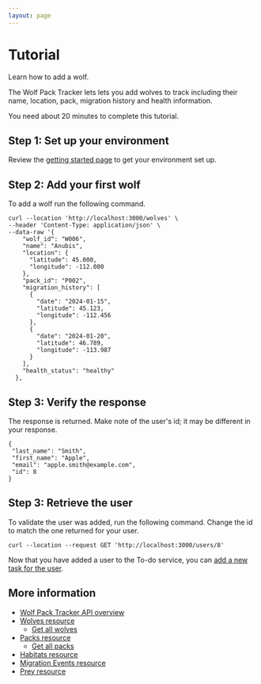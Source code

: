 ```yaml
---
layout: page
---
```


# Tutorial


Learn how to add a wolf. 

The Wolf Pack Tracker lets lets you add wolves to track including their name, location, pack, migration history and health information. 

You need about 20  minutes to complete this tutorial.

## Step 1: Set up your environment

Review the  [getting started page](../getting-started.md) to get your environment set up.

## Step 2: Add your first wolf

To add a wolf run the following command.

```
curl --location 'http://localhost:3000/wolves' \
--header 'Content-Type: application/json' \
--data-raw '{
    "wolf_id": "W006",
    "name": "Anubis",
    "location": {
      "latitude": 45.000,
      "longitude": -112.000
    },
    "pack_id": "P002",
    "migration_history": [
      {
        "date": "2024-01-15",
        "latitude": 45.123,
        "longitude": -112.456
      },
      {
        "date": "2024-01-20",
        "latitude": 46.789,
        "longitude": -113.987
      }
    ],
    "health_status": "healthy"
  },
```

## Step 3: Verify the response

The response is returned.  Make note of the user's id; it may be different in your response.

```
{
 "last_name": "Smith",
 "first_name": "Apple",
 "email": "apple.smith@example.com",
 "id": 8
}
```

## Step 3: Retrieve the user
To validate the user was added, run the following command. Change the id to match the one returned for your user.

```
curl --location --request GET 'http://localhost:3000/users/8'
```

Now that you have added a user to the To-do service, you can [add a new task for the user](../tutorials/add-a-new-task.md).


## More information

* [Wolf Pack Tracker API overview](index.md)
* [Wolves resource](api/wolves.md)
    * [Get all wolves](api/wolves-get-all.md)
* [Packs resource](api/packs.md)
    * [Get all packs](api/packs-get-all.md)
* [Habitats resource](api/habitats.md)
* [Migration Events resource](api/migration-events.md)
* [Prey resource](api/prey.md)
